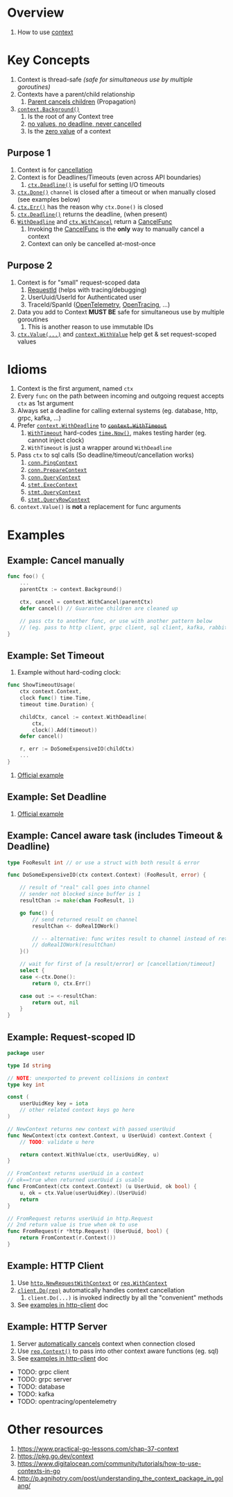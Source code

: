 # Overview
1. How to use [context](https://pkg.go.dev/context)


# Key Concepts
1. Context is thread-safe *(safe for simultaneous use by multiple goroutines)*
1. Contexts have a parent/child relationship
    1. [Parent cancels children](https://cs.opensource.google/go/go/+/refs/tags/go1.18.3:src/context/context.go;l=16) (Propagation)
1. [`context.Background()`](https://pkg.go.dev/context#Background)
    1. Is the root of any Context tree
    1. [no values, no deadline, never cancelled](https://pkg.go.dev/context#Background)
    1. Is the [zero value](https://go.dev/ref/spec#The_zero_value) of a context

## Purpose 1
1. Context is for [cancellation](./concurrency.cancellation.md)
1. Context is for Deadlines/Timeouts (even across API boundaries)
    1. [`ctx.Deadline()`](https://pkg.go.dev/context#Context) is useful for setting I/O timeouts
1. [`ctx.Done()`](https://pkg.go.dev/context#Context) `channel` is closed after a timeout or when manually closed (see examples below)
1. [`ctx.Err()`](https://pkg.go.dev/context#Context) has the reason why `ctx.Done()` is closed
1. [`ctx.Deadline()`](https://pkg.go.dev/context#Context) returns the deadline, (when present)
1. [`WithDeadline`](https://pkg.go.dev/context#WithDeadline) and [`ctx.WithCancel`](https://pkg.go.dev/context#WithCancel) return a [CancelFunc](https://pkg.go.dev/context#CancelFunc)
    1. Invoking the [CancelFunc](https://pkg.go.dev/context#CancelFunc) is the **only** way to manually cancel a context
    1. Context can only be cancelled at-most-once

## Purpose 2
1. Context is for "small" request-scoped data
    1. [RequestId](https://pkg.go.dev/github.com/go-chi/chi/middleware#RequestID) (helps with tracing/debugging)
    1. UserUuid/UserId for Authenticated user
    1. TraceId/SpanId ([OpenTelemetry](./tracing.md), [OpenTracing](./tracing.md), ...)
1. Data you add to Context **MUST BE** safe for simultaneous use by multiple goroutines
    1. This is another reason to use immutable IDs
1. [`ctx.Value(...)`](https://pkg.go.dev/context#Context) and [`context.WithValue`](https://pkg.go.dev/context#WithValue) help get & set request-scoped values


# Idioms
1. Context is the first argument, named `ctx`
1. Every `func` on the path between incoming and outgoing request accepts `ctx` as 1st argument
1. Always set a deadline for calling external systems (eg. database, http, grpc, kafka, ...)
1. Prefer [`context.WithDeadline`](https://pkg.go.dev/context#WithDeadline) to [~~`context.WithTimeout`~~](https://pkg.go.dev/context#WithTimeout)
    1. [`WithTimeout`](https://cs.opensource.google/go/go/+/refs/tags/go1.18.3:src/context/context.go;l=506) hard-codes [`time.Now()`](https://cs.opensource.google/go/go/+/refs/tags/go1.18.3:src/context/context.go;l=507), makes testing harder (eg. cannot inject clock)
    1. `WithTimeout` is just a wrapper around `WithDeadline`
1. Pass `ctx` to sql calls (So deadline/timeout/cancellation works)
    1. [`conn.PingContext`](https://pkg.go.dev/database/sql#Conn.PingContext)
    1. [`conn.PrepareContext`](https://pkg.go.dev/database/sql#Conn.PrepareContext)
    1. [`conn.QueryContext`](https://pkg.go.dev/database/sql#Conn.QueryContext)
    1. [`stmt.ExecContext`](https://pkg.go.dev/database/sql#Stmt.ExecContext)
    1. [`stmt.QueryContext`](https://pkg.go.dev/database/sql#Stmt.QueryContext)
    1. [`stmt.QueryRowContext`](https://pkg.go.dev/database/sql#Stmt.QueryRowContext)
1. `context.Value()` is **not** a replacement for func arguments


# Examples

## Example: Cancel manually
```go
func foo() {
    ...
    parentCtx := context.Background()

    ctx, cancel = context.WithCancel(parentCtx)
    defer cancel() // Guarantee children are cleaned up

    // pass ctx to another func, or use with another pattern below
    // (eg. pass to http client, grpc client, sql client, kafka, rabbitmq, ...)
}
```


## Example: Set Timeout
1. Example without hard-coding clock:
```go
func ShowTimeoutUsage(
	ctx context.Context,
	clock func() time.Time,
	timeout time.Duration) {

	childCtx, cancel := context.WithDeadline(
		ctx,
		clock().Add(timeout))
	defer cancel()

	r, err := DoSomeExpensiveIO(childCtx)
	...
}
```
1. [Official example](https://pkg.go.dev/context#example-WithTimeout)


## Example: Set Deadline
1. [Official example](https://pkg.go.dev/context#example-WithDeadline)


## Example: Cancel aware task (includes Timeout & Deadline)
```go
type FooResult int // or use a struct with both result & error

func DoSomeExpensiveIO(ctx context.Context) (FooResult, error) {

	// result of "real" call goes into channel
	// sender not blocked since buffer is 1
	resultChan := make(chan FooResult, 1)

	go func() {
		// send returned result on channel
		resultChan <- doRealIOWork()

		// -- alternative: func writes result to channel instead of returning
		// doRealIOWork(resultChan)
	}()

	// wait for first of [a result/error] or [cancellation/timeout]
	select {
	case <-ctx.Done():
		return 0, ctx.Err()

	case out := <-resultChan:
		return out, nil
	}
}
```


## Example: Request-scoped ID
```go
package user

type Id string

// NOTE: unexported to prevent collisions in context
type key int

const (
	userUuidKey key = iota
	// other related context keys go here
)

// NewContext returns new context with passed userUuid
func NewContext(ctx context.Context, u UserUuid) context.Context {
	// TODO: validate u here

	return context.WithValue(ctx, userUuidKey, u)
}

// FromContext returns userUuid in a context
// ok==true when returned userUuid is usable
func FromContext(ctx context.Context) (u UserUuid, ok bool) {
	u, ok = ctx.Value(userUuidKey).(UserUuid)
	return
}

// FromRequest returns userUuid in http.Request
// 2nd return value is true when ok to use
func FromRequest(r *http.Request) (UserUuid, bool) {
	return FromContext(r.Context())
}
```

## Example: HTTP Client
1. Use [`http.NewRequestWithContext`](https://pkg.go.dev/net/http#NewRequestWithContext) or [`req.WithContext`](https://pkg.go.dev/net/http#Request.WithContext)
1. [`client.Do(req)`](https://pkg.go.dev/net/http#Client.Do) automatically handles context cancellation
    1. `client.Do(...)` is invoked indirectly by all the "convenient" methods
1. See [examples in http-client](./io.http.client.md) doc


## Example: HTTP Server
1. Server [automatically cancels](https://pkg.go.dev/net/http#Request.Context) context when connection closed
1. Use [`req.Context()`](https://pkg.go.dev/net/http#Request.Context) to pass into other context aware functions (eg. sql)
1. See [examples in http-client](./io.http.server.md) doc


- TODO: grpc client
- TODO: grpc server
- TODO: database
- TODO: kafka
- TODO: opentracing/opentelemetry


# Other resources
1. https://www.practical-go-lessons.com/chap-37-context
1. https://pkg.go.dev/context
1. https://www.digitalocean.com/community/tutorials/how-to-use-contexts-in-go
1. http://p.agnihotry.com/post/understanding_the_context_package_in_golang/
